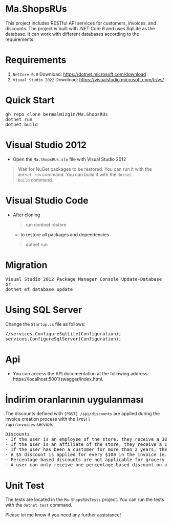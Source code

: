 # Ma.ShopsRUs
This project includes RESTful API services for customers, invoices, and discounts. 
The project is built with .NET Core 6 and uses SqlLite as the database. 
It can work with different databases according to the requirements.



# Requirements
1. <code>NetCore 6.0</code> Download: https://dotnet.microsoft.com/download
2. <code>Visual Studio 2022</code> Download: https://visualstudio.microsoft.com/tr/vs/

# Quick Start

<pre>
gh repo clone bermalmizgin/Ma.ShopsRUs 
dotnet run
dotnet build
</pre> 
  

# Visual Studio 2012
- Open the <code>Ma.ShopsRUs.sln</code> file with Visual Studio 2012
> Wait for NuGet packages to be restored.
You can run it with the <code>dotnet run</code> command.
You can build it with the <code>dotnet build</code> command
  

# Visual Studio Code
- After cloning 
  >run dontnet restore
  -  to restore all packages and dependencies
  >dotnet run
 
# Migration
<pre>
Visual Studio 2012 Package Manager Console Update-Database
or
dotnet ef database update
</pre>

# Using SQL Server
Change the <code>Startup.cs</code> file as follows:

<pre>
//services.ConfigureSqlLite(Configuration);
services.ConfigureSqlServer(Configuration);
</pre>
 
# Api
- You can access the API documentation at the following address: https://localhost:5001/swagger/index.html.


# İndirim oranlarının uygulanması
The discounts defined with <code>[POST] /api/discounts</code> are applied during the invoice creation process with the <code>[POST] /api/invoices</code> service.

<pre>
Discounts:
- If the user is an employee of the store, they receive a 30% discount.
- If the user is an affiliate of the store, they receive a 10% discount.
- If the user has been a customer for more than 2 years, they receive a 5% discount.
- A $5 discount is applied for every $100 in the invoice (e.g., you get a $45 discount for $990).
- Percentage-based discounts are not applicable for grocery shopping.
- A user can only receive one percentage-based discount on an invoice.
</pre>

# Unit Test
The tests are located in the <code>Ma.ShopsRUsTests</code> project.
You can run the tests with the <code>dotnet test</code> command.

Please let me know if you need any further assistance!